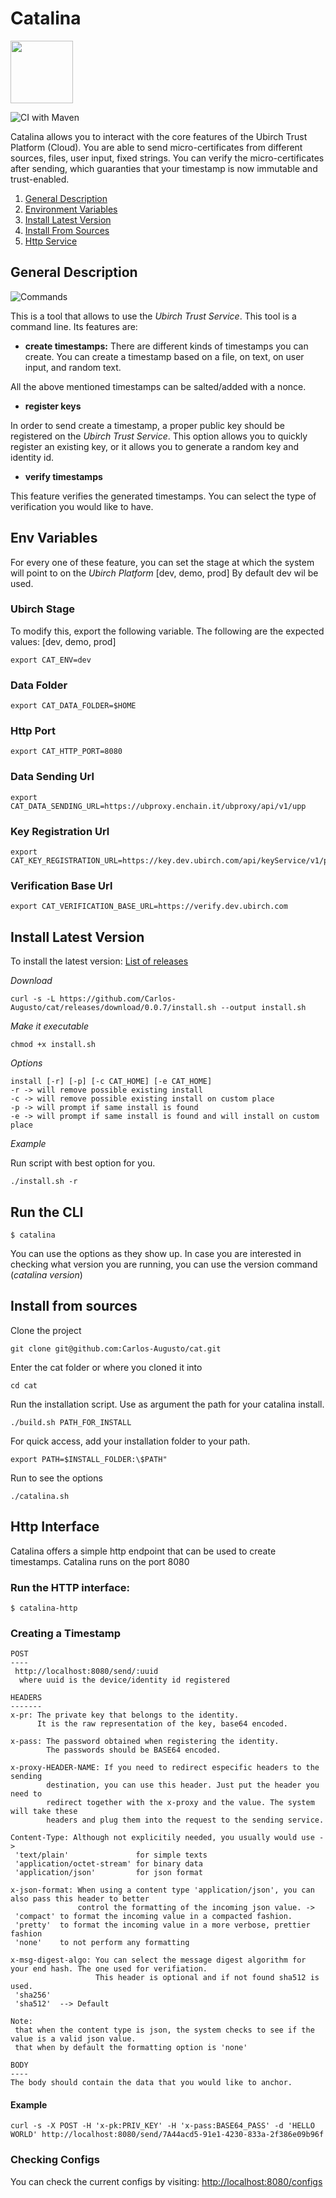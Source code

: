 # Catalina

<img src="logo.jpg" width="100">

![CI with Maven](https://github.com/Carlos-Augusto/cat/workflows/CI%20with%20Maven/badge.svg)

Catalina allows you to interact with the core features of the Ubirch Trust Platform (Cloud). You are able to send micro-certificates from different sources, files, user input, fixed strings. You can verify the micro-certificates after sending, which guaranties that your timestamp is now immutable and trust-enabled.

1. [General Description](#general-description)
2. [Environment Variables](#env-variables)
3. [Install Latest Version](#install-latest-version)
4. [Install From Sources](#install-from-sources)
5. [Http Service](#http-interface)

## General Description

![Commands](images/commandsWithDesc.png)

This is a tool that allows to use the _Ubirch Trust Service_. This tool is a command line.
Its features are:

* **create timestamps:** There are different kinds of timestamps you can create. You can create a timestamp based
on a file, on text, on user input, and random text.

All the above mentioned timestamps can be salted/added with a nonce.

* **register keys**

In order to send create a timestamp, a proper public key should be registered on the _Ubirch Trust Service_.
This option allows you to quickly register an existing key, or it allows you to generate a random key and 
identity id.

* **verify timestamps**

This feature verifies the generated timestamps. You can select the type of verification 
you would like to have. 

## Env Variables

For every one of these feature, you can set the stage at which the system will point to on the _Ubirch Platform_ [dev, demo, prod]
By default dev wil be used. 

### Ubirch Stage

To modify this, export the following variable. The following are the expected values: [dev, demo, prod]

```
export CAT_ENV=dev 
```

### Data Folder

```
export CAT_DATA_FOLDER=$HOME 
```

### Http Port

```
export CAT_HTTP_PORT=8080 
```

### Data Sending Url

```
export CAT_DATA_SENDING_URL=https://ubproxy.enchain.it/ubproxy/api/v1/upp 
```

### Key Registration Url

```
export CAT_KEY_REGISTRATION_URL=https://key.dev.ubirch.com/api/keyService/v1/pubkey 
```

### Verification Base Url

```
export CAT_VERIFICATION_BASE_URL=https://verify.dev.ubirch.com
```

## Install Latest Version

To install the latest version: [List of releases](https://github.com/Carlos-Augusto/cat/releases)

_Download_ 

```shell script
curl -s -L https://github.com/Carlos-Augusto/cat/releases/download/0.0.7/install.sh --output install.sh
```

_Make it executable_ 

```shell script
chmod +x install.sh
```

_Options_

```shell script
install [-r] [-p] [-c CAT_HOME] [-e CAT_HOME]
-r -> will remove possible existing install
-c -> will remove possible existing install on custom place
-p -> will prompt if same install is found
-e -> will prompt if same install is found and will install on custom place
```

_Example_

Run script with best option for you.
```shell script
./install.sh -r
```

## Run the CLI

```shell script
$ catalina
```

You can use the options as they show up. In case you are interested in checking what version you are running,
you can use the version command (_catalina version_)

## Install from sources

Clone the project
```shell script
git clone git@github.com:Carlos-Augusto/cat.git 
```

Enter the cat folder or where you cloned it into
```shell script
cd cat 
```

Run the installation script. Use as argument the path for your catalina install.
```shell script
./build.sh PATH_FOR_INSTALL
```

For quick access, add your installation folder to your path.
```shell script
export PATH=$INSTALL_FOLDER:\$PATH"
```

Run to see the options
```shell script
./catalina.sh
```

## Http Interface

Catalina offers a simple http endpoint that can be used to create timestamps.
Catalina runs on the port 8080

### Run the HTTP interface:

```shell script
$ catalina-http
```

### Creating a Timestamp

```
POST
----
 http://localhost:8080/send/:uuid
  where uuid is the device/identity id registered

HEADERS
-------
x-pr: The private key that belongs to the identity.
      It is the raw representation of the key, base64 encoded.

x-pass: The password obtained when registering the identity.
        The passwords should be BASE64 encoded.

x-proxy-HEADER-NAME: If you need to redirect especific headers to the sending 
        destination, you can use this header. Just put the header you need to 
        redirect together with the x-proxy and the value. The system will take these
        headers and plug them into the request to the sending service.

Content-Type: Although not explicitily needed, you usually would use ->
 'text/plain'               for simple texts  
 'application/octet-stream' for binary data
 'application/json'         for json format

x-json-format: When using a content type 'application/json', you can also pass this header to better 
               control the formatting of the incoming json value. ->
 'compact' to format the incoming value in a compacted fashion.
 'pretty'  to format the incoming value in a more verbose, prettier fashion
 'none'    to not perform any formatting
 
x-msg-digest-algo: You can select the message digest algorithm for your end hash. The one used for verifiation. 
                   This header is optional and if not found sha512 is used.
 'sha256'  
 'sha512'  --> Default               

Note:
 that when the content type is json, the system checks to see if the value is a valid json value.
 that when by default the formatting option is 'none'
      
BODY
----
The body should contain the data that you would like to anchor.
```

#### Example

```shell script
curl -s -X POST -H 'x-pk:PRIV_KEY' -H 'x-pass:BASE64_PASS' -d 'HELLO WORLD' http://localhost:8080/send/7A44acd5-91e1-4230-833a-2f386e09b96f
```

### Checking Configs

You can check the current configs by visiting: [http://localhost:8080/configs](http://localhost:8080/configs)
